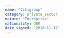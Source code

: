 ```yaml
---
name: "Citigroup"
category: private_sector
nature: "Entreprise"
nationality: GBR
date_signed: '2018-11-12'
---
```

    